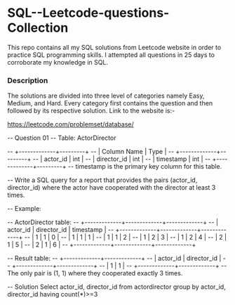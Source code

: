 # SQL--Leetcode-questions-Collection

This repo contains all my SQL solutions from Leetcode website in order to practice SQL programming skills. I attempted all questions in 25 days to corroborate my knowledge in SQL.

### Description

The solutions are divided into three level of categories namely Easy, Medium, and Hard. Every category first contains the question and then followed by its respective solution. Link to the website is:-

https://leetcode.com/problemset/database/



-- Question 01
-- Table: ActorDirector

-- +-------------+---------+
-- | Column Name | Type    |
-- +-------------+---------+
-- | actor_id    | int     |
-- | director_id | int     |
-- | timestamp   | int     |
-- +-------------+---------+
-- timestamp is the primary key column for this table.
 

-- Write a SQL query for a report that provides the pairs (actor_id, director_id) where the actor have cooperated with the director at least 3 times.

-- Example:

-- ActorDirector table:
-- +-------------+-------------+-------------+
-- | actor_id    | director_id | timestamp   |
-- +-------------+-------------+-------------+
-- | 1           | 1           | 0           |
-- | 1           | 1           | 1           |
-- | 1           | 1           | 2           |
-- | 1           | 2           | 3           |
-- | 1           | 2           | 4           |
-- | 2           | 1           | 5           |
-- | 2           | 1           | 6           |
-- +-------------+-------------+-------------+

-- Result table:
-- +-------------+-------------+
-- | actor_id    | director_id |
-- +-------------+-------------+
-- | 1           | 1           |
-- +-------------+-------------+
-- The only pair is (1, 1) where they cooperated exactly 3 times.

-- Solution 
Select actor_id, director_id
from actordirector
group by actor_id, director_id
having count(*)>=3
